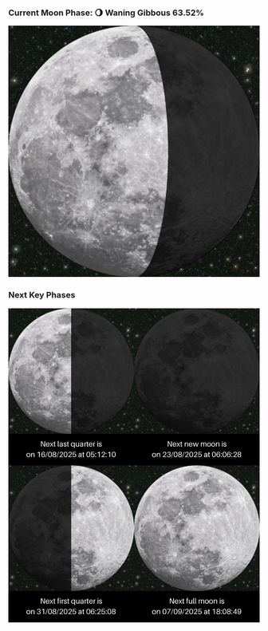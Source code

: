 ### Current Moon Phase: 🌖 Waning Gibbous 63.52%
![Moon Phase](moonphase.png)
### Next Key Phases
![Gallery](gallery.png)